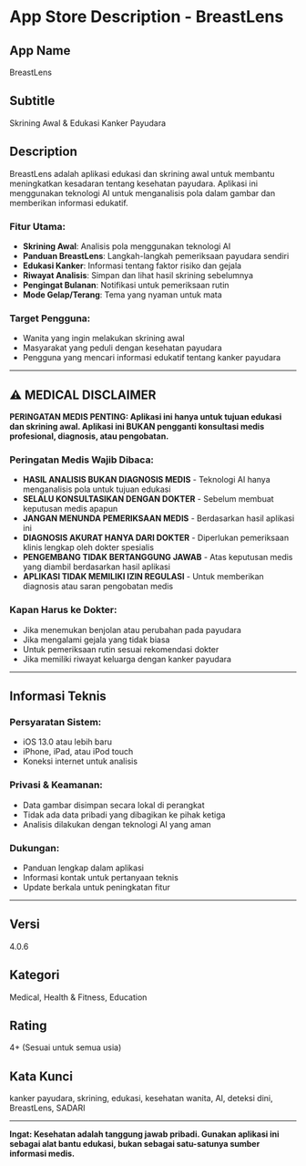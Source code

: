 # App Store Description - BreastLens

## App Name
BreastLens

## Subtitle
Skrining Awal & Edukasi Kanker Payudara

## Description

BreastLens adalah aplikasi edukasi dan skrining awal untuk membantu meningkatkan kesadaran tentang kesehatan payudara. Aplikasi ini menggunakan teknologi AI untuk menganalisis pola dalam gambar dan memberikan informasi edukatif.

### Fitur Utama:
- **Skrining Awal**: Analisis pola menggunakan teknologi AI
- **Panduan BreastLens**: Langkah-langkah pemeriksaan payudara sendiri
- **Edukasi Kanker**: Informasi tentang faktor risiko dan gejala
- **Riwayat Analisis**: Simpan dan lihat hasil skrining sebelumnya
- **Pengingat Bulanan**: Notifikasi untuk pemeriksaan rutin
- **Mode Gelap/Terang**: Tema yang nyaman untuk mata

### Target Pengguna:
- Wanita yang ingin melakukan skrining awal
- Masyarakat yang peduli dengan kesehatan payudara
- Pengguna yang mencari informasi edukatif tentang kanker payudara

---

## ⚠️ MEDICAL DISCLAIMER

**PERINGATAN MEDIS PENTING: Aplikasi ini hanya untuk tujuan edukasi dan skrining awal. Aplikasi ini BUKAN pengganti konsultasi medis profesional, diagnosis, atau pengobatan.**

### Peringatan Medis Wajib Dibaca:
- **HASIL ANALISIS BUKAN DIAGNOSIS MEDIS** - Teknologi AI hanya menganalisis pola untuk tujuan edukasi
- **SELALU KONSULTASIKAN DENGAN DOKTER** - Sebelum membuat keputusan medis apapun
- **JANGAN MENUNDA PEMERIKSAAN MEDIS** - Berdasarkan hasil aplikasi ini
- **DIAGNOSIS AKURAT HANYA DARI DOKTER** - Diperlukan pemeriksaan klinis lengkap oleh dokter spesialis
- **PENGEMBANG TIDAK BERTANGGUNG JAWAB** - Atas keputusan medis yang diambil berdasarkan hasil aplikasi
- **APLIKASI TIDAK MEMILIKI IZIN REGULASI** - Untuk memberikan diagnosis atau saran pengobatan medis

### Kapan Harus ke Dokter:
- Jika menemukan benjolan atau perubahan pada payudara
- Jika mengalami gejala yang tidak biasa
- Untuk pemeriksaan rutin sesuai rekomendasi dokter
- Jika memiliki riwayat keluarga dengan kanker payudara

---

## Informasi Teknis

### Persyaratan Sistem:
- iOS 13.0 atau lebih baru
- iPhone, iPad, atau iPod touch
- Koneksi internet untuk analisis

### Privasi & Keamanan:
- Data gambar disimpan secara lokal di perangkat
- Tidak ada data pribadi yang dibagikan ke pihak ketiga
- Analisis dilakukan dengan teknologi AI yang aman

### Dukungan:
- Panduan lengkap dalam aplikasi
- Informasi kontak untuk pertanyaan teknis
- Update berkala untuk peningkatan fitur

---

## Versi
4.0.6

## Kategori
Medical, Health & Fitness, Education

## Rating
4+ (Sesuai untuk semua usia)

## Kata Kunci
kanker payudara, skrining, edukasi, kesehatan wanita, AI, deteksi dini, BreastLens, SADARI

---

**Ingat: Kesehatan adalah tanggung jawab pribadi. Gunakan aplikasi ini sebagai alat bantu edukasi, bukan sebagai satu-satunya sumber informasi medis.**


